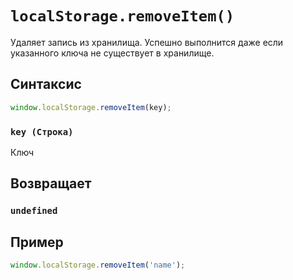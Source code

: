 # `localStorage.removeItem()`

Удаляет запись из хранилища. Успешно выполнится даже если указанного ключа не существует в хранилище.

## Синтаксис

```js
window.localStorage.removeItem(key);
```

### `key (Строка)`

Ключ

## Возвращает

### `undefined`

## Пример

```js
window.localStorage.removeItem('name');
```
